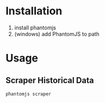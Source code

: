 # Installation

1. install phantomjs  
2. (windows) add PhantomJS to path


# Usage
## Scraper Historical Data
```
phantomjs scraper
```
